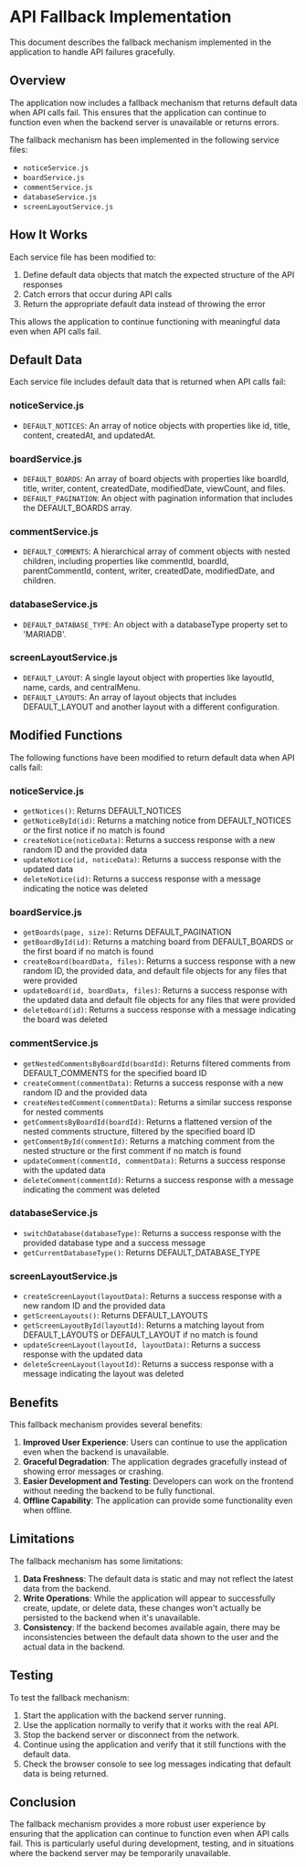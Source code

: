 # API Fallback Implementation

This document describes the fallback mechanism implemented in the application to handle API failures gracefully.

## Overview

The application now includes a fallback mechanism that returns default data when API calls fail. This ensures that the application can continue to function even when the backend server is unavailable or returns errors.

The fallback mechanism has been implemented in the following service files:
- `noticeService.js`
- `boardService.js`
- `commentService.js`
- `databaseService.js`
- `screenLayoutService.js`

## How It Works

Each service file has been modified to:
1. Define default data objects that match the expected structure of the API responses
2. Catch errors that occur during API calls
3. Return the appropriate default data instead of throwing the error

This allows the application to continue functioning with meaningful data even when API calls fail.

## Default Data

Each service file includes default data that is returned when API calls fail:

### noticeService.js

- `DEFAULT_NOTICES`: An array of notice objects with properties like id, title, content, createdAt, and updatedAt.

### boardService.js

- `DEFAULT_BOARDS`: An array of board objects with properties like boardId, title, writer, content, createdDate, modifiedDate, viewCount, and files.
- `DEFAULT_PAGINATION`: An object with pagination information that includes the DEFAULT_BOARDS array.

### commentService.js

- `DEFAULT_COMMENTS`: A hierarchical array of comment objects with nested children, including properties like commentId, boardId, parentCommentId, content, writer, createdDate, modifiedDate, and children.

### databaseService.js

- `DEFAULT_DATABASE_TYPE`: An object with a databaseType property set to 'MARIADB'.

### screenLayoutService.js

- `DEFAULT_LAYOUT`: A single layout object with properties like layoutId, name, cards, and centralMenu.
- `DEFAULT_LAYOUTS`: An array of layout objects that includes DEFAULT_LAYOUT and another layout with a different configuration.

## Modified Functions

The following functions have been modified to return default data when API calls fail:

### noticeService.js

- `getNotices()`: Returns DEFAULT_NOTICES
- `getNoticeById(id)`: Returns a matching notice from DEFAULT_NOTICES or the first notice if no match is found
- `createNotice(noticeData)`: Returns a success response with a new random ID and the provided data
- `updateNotice(id, noticeData)`: Returns a success response with the updated data
- `deleteNotice(id)`: Returns a success response with a message indicating the notice was deleted

### boardService.js

- `getBoards(page, size)`: Returns DEFAULT_PAGINATION
- `getBoardById(id)`: Returns a matching board from DEFAULT_BOARDS or the first board if no match is found
- `createBoard(boardData, files)`: Returns a success response with a new random ID, the provided data, and default file objects for any files that were provided
- `updateBoard(id, boardData, files)`: Returns a success response with the updated data and default file objects for any files that were provided
- `deleteBoard(id)`: Returns a success response with a message indicating the board was deleted

### commentService.js

- `getNestedCommentsByBoardId(boardId)`: Returns filtered comments from DEFAULT_COMMENTS for the specified board ID
- `createComment(commentData)`: Returns a success response with a new random ID and the provided data
- `createNestedComment(commentData)`: Returns a similar success response for nested comments
- `getCommentsByBoardId(boardId)`: Returns a flattened version of the nested comments structure, filtered by the specified board ID
- `getCommentById(commentId)`: Returns a matching comment from the nested structure or the first comment if no match is found
- `updateComment(commentId, commentData)`: Returns a success response with the updated data
- `deleteComment(commentId)`: Returns a success response with a message indicating the comment was deleted

### databaseService.js

- `switchDatabase(databaseType)`: Returns a success response with the provided database type and a success message
- `getCurrentDatabaseType()`: Returns DEFAULT_DATABASE_TYPE

### screenLayoutService.js

- `createScreenLayout(layoutData)`: Returns a success response with a new random ID and the provided data
- `getScreenLayouts()`: Returns DEFAULT_LAYOUTS
- `getScreenLayoutById(layoutId)`: Returns a matching layout from DEFAULT_LAYOUTS or DEFAULT_LAYOUT if no match is found
- `updateScreenLayout(layoutId, layoutData)`: Returns a success response with the updated data
- `deleteScreenLayout(layoutId)`: Returns a success response with a message indicating the layout was deleted

## Benefits

This fallback mechanism provides several benefits:
1. **Improved User Experience**: Users can continue to use the application even when the backend is unavailable.
2. **Graceful Degradation**: The application degrades gracefully instead of showing error messages or crashing.
3. **Easier Development and Testing**: Developers can work on the frontend without needing the backend to be fully functional.
4. **Offline Capability**: The application can provide some functionality even when offline.

## Limitations

The fallback mechanism has some limitations:
1. **Data Freshness**: The default data is static and may not reflect the latest data from the backend.
2. **Write Operations**: While the application will appear to successfully create, update, or delete data, these changes won't actually be persisted to the backend when it's unavailable.
3. **Consistency**: If the backend becomes available again, there may be inconsistencies between the default data shown to the user and the actual data in the backend.

## Testing

To test the fallback mechanism:
1. Start the application with the backend server running.
2. Use the application normally to verify that it works with the real API.
3. Stop the backend server or disconnect from the network.
4. Continue using the application and verify that it still functions with the default data.
5. Check the browser console to see log messages indicating that default data is being returned.

## Conclusion

The fallback mechanism provides a more robust user experience by ensuring that the application can continue to function even when API calls fail. This is particularly useful during development, testing, and in situations where the backend server may be temporarily unavailable.
